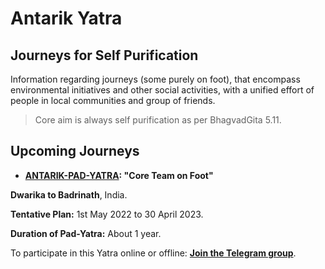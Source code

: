 # Antarik Yatra

## Journeys for Self Purification 

Information regarding journeys (some purely on foot), that encompass environmental initiatives and other social activities, with a unified effort of people in local communities and group of friends.

> Core aim is always self purification as per BhagvadGita 5.11.

## Upcoming Journeys

- **[ANTARIK-PAD-YATRA](https://nehalsin.github.io/antarik-pad-yatra/):
"Core Team on Foot"**

**Dwarika to Badrinath**, India. 

**Tentative Plan:** 1st May 2022 to 30 April 2023. 

**Duration of Pad-Yatra:** About 1 year.

To participate in this Yatra online or offline:
[**Join the Telegram group**](https://t.me/joinchat/EjnBB0fi2No1NzJl).

